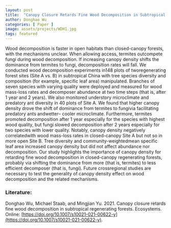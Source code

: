 ```yaml
---
layout: post
title:  "Canopy Closure Retards Fine Wood Decomposition in Subtropical Regenerating Forests"
author: Donghao Wu
categories: [ Paper ]
image: assets/projects/WDH1.jpg
tags: featured
---
```


Wood decomposition is faster in open habitats than closed-canopy forests, with the mechanisms unclear. When allowing access, termites outcompete fungi during wood decomposition. If increasing canopy density shifts the dominance from termites to fungi, decomposition rates will fall. We conducted wood decomposition experiments in148 plots of tworegenerating forest sites (Site A vs. B) in subtropical China with tree species diversity and composition (for example, specific leaf area) manipulated. Branches of seven species with varying quality were deployed and measured for wood mass-loss rates and decomposer abundance at two time steps (that is, after 1 year and 2 years). We also monitored understory microclimate and predatory ant diversity in 40 plots of Site A. We found that higher canopy density drove the shift of dominance from termites to fungivia facilitating predatory ants andwetter– cooler microclimate. Furthermore, termites promoted decomposition after 1 year especially for the species with highest wood quality, but fungi slowed decomposition after 2 years especially for two species with lower quality. Notably, canopy density negatively correlatedwith wood mass-loss rates in closed-canopy Site A but not so in more open Site B. Tree diversity and community-weightedmean specific leaf area increased canopy density but did not affect abundance nor decomposition. Our study highlights the importance of canopy density for retarding fine wood decomposition in closed-canopy regenerating forests, probably via shifting the dominance from more (that is, termites) to less efficient decomposer (that is, fungi). Future crossregional studies are necessary to test the generality of canopy density effect on wood decomposition and the related mechanisms.

### Literature:
Donghao Wu, Michael Staab, and Mingjian Yu. 2021. Canopy closure retards fine wood decomposition in subtropical regenerating forests. Ecosystems. Online: [https://doi.org/10.1007/s10021-021-00622-y](https://doi.org/10.1007/s10021-021-00622-y). 
